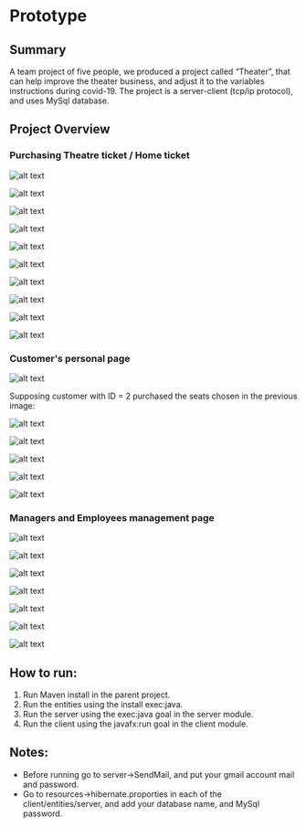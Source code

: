 # Prototype
## Summary
A team project of five people, we produced a project called “Theater”, that can help 
improve the theater business, and adjust it to the variables instructions during covid-19.
The project is a server-client (tcp/ip protocol), and uses MySql database.

## Project Overview
### Purchasing Theatre ticket / Home ticket

![alt text](https://github.com/rogeazzam/Prototype/blob/master/images/1.png)

![alt text](https://github.com/rogeazzam/Prototype/blob/master/images/2.png)

![alt text](https://github.com/rogeazzam/Prototype/blob/master/images/3.png)

![alt text](https://github.com/rogeazzam/Prototype/blob/master/images/4.png)

![alt text](https://github.com/rogeazzam/Prototype/blob/master/images/5.png)

![alt text](https://github.com/rogeazzam/Prototype/blob/master/images/6.png)

![alt text](https://github.com/rogeazzam/Prototype/blob/master/images/7.png)

![alt text](https://github.com/rogeazzam/Prototype/blob/master/images/8.png)

![alt text](https://github.com/rogeazzam/Prototype/blob/master/images/9.png)

![alt text](https://github.com/rogeazzam/Prototype/blob/master/images/10.png)


### Customer's personal page

![alt text](https://github.com/rogeazzam/Prototype/blob/master/images/11.png)


Supposing customer with ID = 2 purchased the seats chosen in the previous image:

![alt text](https://github.com/rogeazzam/Prototype/blob/master/images/12.png)

![alt text](https://github.com/rogeazzam/Prototype/blob/master/images/13.png)

![alt text](https://github.com/rogeazzam/Prototype/blob/master/images/14.png)

![alt text](https://github.com/rogeazzam/Prototype/blob/master/images/15.png)

![alt text](https://github.com/rogeazzam/Prototype/blob/master/images/16.png)


### Managers and Employees management page

![alt text](https://github.com/rogeazzam/Prototype/blob/master/images/17.png)

![alt text](https://github.com/rogeazzam/Prototype/blob/master/images/18.png)

![alt text](https://github.com/rogeazzam/Prototype/blob/master/images/19.png)

![alt text](https://github.com/rogeazzam/Prototype/blob/master/images/20.png)

![alt text](https://github.com/rogeazzam/Prototype/blob/master/images/21.png)

![alt text](https://github.com/rogeazzam/Prototype/blob/master/images/22.png)

![alt text](https://github.com/rogeazzam/Prototype/blob/master/images/23.png)


## How to run:
1. Run Maven install in the parent project.
2. Run the entities using the install exec:java.
3. Run the server using the exec:java goal in the server module.
4. Run the client using the javafx:run goal in the client module.

## Notes:
- Before running go to server->SendMail, and put your gmail account mail and password.
- Go to resources->hibernate.proporties in each of the client/entities/server, and add your database name, and MySql password.
